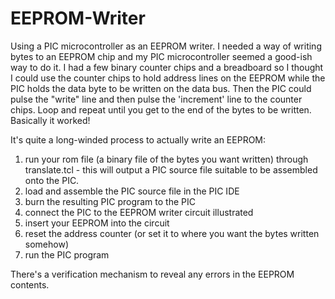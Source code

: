 EEPROM-Writer
=============

Using a PIC microcontroller as an EEPROM writer.
I needed a way of writing bytes to an EEPROM chip and my PIC microcontroller seemed a good-ish way to do it.  I had a few binary counter chips and a breadboard so I thought I could use the counter chips to hold address lines on the EEPROM while the PIC holds the data byte to be written on the data bus.  Then the PIC could pulse the "write" line and then pulse the 'increment' line to the counter chips.  Loop and repeat until you get to the end of the bytes to be written.
Basically it worked!

It's quite a long-winded process to actually write an EEPROM:
1. run your rom file (a binary file of the bytes you want written) through translate.tcl - this will output a PIC source file suitable to be assembled onto the PIC.
2. load and assemble the PIC source file in the PIC IDE
3. burn the resulting PIC program to the PIC
4. connect the PIC to the EEPROM writer circuit illustrated
5. insert your EEPROM into the circuit
6. reset the address counter (or set it to where you want the bytes written somehow)
7. run the PIC program

There's a verification mechanism to reveal any errors in the EEPROM contents.
